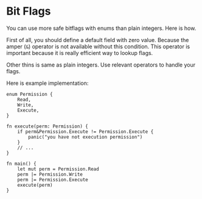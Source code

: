 # Bit Flags

You can use more safe bitflags with enums than plain integers. Here is how.

First of all, you should define a default field with zero value. Because the amper (`&`) operator is not available without this condition. This operator is important because it is really efficient way to lookup flags.

Other thins is same as plain integers. Use relevant operators to handle your flags.

Here is example implementation:
```jule
enum Permission {
    Read,
    Write,
    Execute,
}

fn execute(perm: Permission) {
    if perm&Permission.Execute != Permission.Execute {
        panic("you have not execution permission")
    }
    // ...
}

fn main() {
    let mut perm = Permission.Read
    perm |= Permission.Write
    perm |= Permission.Execute
    execute(perm)
}
```
